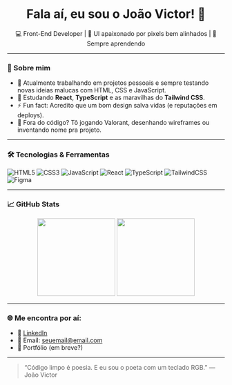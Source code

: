 <h1 align="center">Fala aí, eu sou o João Victor! 👋</h1>

<p align="center">
  💻 Front-End Developer | 🎨 UI apaixonado por pixels bem alinhados | 🧠 Sempre aprendendo
</p>

---

### 🚀 Sobre mim

- 🔭 Atualmente trabalhando em projetos pessoais e sempre testando novas ideias malucas com HTML, CSS e JavaScript.
- 🌱 Estudando **React**, **TypeScript** e as maravilhas do **Tailwind CSS**.
- ⚡ Fun fact: Acredito que um bom design salva vidas (e reputações em deploys).
- 🧩 Fora do código? Tô jogando Valorant, desenhando wireframes ou inventando nome pra projeto.

---

### 🛠️ Tecnologias & Ferramentas

![HTML5](https://img.shields.io/badge/-HTML5-E34F26?logo=html5&logoColor=white&style=flat)
![CSS3](https://img.shields.io/badge/-CSS3-1572B6?logo=css3&logoColor=white&style=flat)
![JavaScript](https://img.shields.io/badge/-JavaScript-F7DF1E?logo=javascript&logoColor=black&style=flat)
![React](https://img.shields.io/badge/-React-61DAFB?logo=react&logoColor=black&style=flat)
![TypeScript](https://img.shields.io/badge/-TypeScript-3178C6?logo=typescript&logoColor=white&style=flat)
![TailwindCSS](https://img.shields.io/badge/-Tailwind%20CSS-38B2AC?logo=tailwind-css&logoColor=white&style=flat)
![Figma](https://img.shields.io/badge/-Figma-F24E1E?logo=figma&logoColor=white&style=flat)

---

### 📈 GitHub Stats

<p align="center">
  <img height="180em" src="https://github-readme-stats.vercel.app/api?username=SEU-USUÁRIO-AQUI&show_icons=true&theme=radical"/>
  <img height="180em" src="https://github-readme-stats.vercel.app/api/top-langs/?username=SEU-USUÁRIO-AQUI&layout=compact&theme=radical"/>
</p>

---

### 🌐 Me encontra por aí:

- 🎯 [LinkedIn](https://linkedin.com/in/seu-usuario)  
- 💌 Email: seuemail@email.com  
- 🧠 Portfólio (em breve?)

---

> “Código limpo é poesia. E eu sou o poeta com um teclado RGB.” — João Victor

